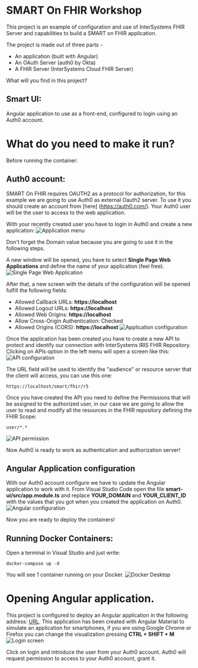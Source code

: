 # SMART On FHIR Workshop
This project is an example of configuration and use of InterSystems FHIR Server and capabilities to build a SMART on FHIR application.

The project is made out of three parts - 
* An application (built with Angular)
* An OAuth Server (auth0 by Okta)
* A FHIR Server (InterSystems Cloud FHIR Server)

What will you find in this project?

## Smart UI:
Angular application to use as a front-end, configured to login using an Auth0 account.

# What do you need to make it run?

Before running the container:

## Auth0 account:
SMART On FHIR requires OAUTH2 as a protocol for authorization, for this example we are going to use Auth0 as external Oauth2 server. To use it you should create an account from [here] (https://auth0.com/). Your Auth0 user will be the user to access to the web application.

With your recently created user you have to login in Auth0 and create a new application:
![Application menu](/images/application.png)

Don't forget the Domain value because you are going to use it in the following steps.

A new window will be opened, you have to select **Single Page Web Applications** and define the name of your application (feel free).
![Single Page Web Application](/images/new_application.png)

After that, a new screen with the details of the configuration will be opened fulfill the following fields: 
* Allowed Callback URLs: **https://localhost**
* Allowed Logout URLs: **https://localhost**
* Allowed Web Origins: **https://localhost**
* Allow Cross-Origin Authentication: Checked
* Allowed Origins (CORS): **https://localhost**
![Application configuration](/images/creating_application.png)

Once the application has been created you have to create a new API to protect and identify our connection with InterSystems IRIS FHIR Repository. Clicking on APIs option in the left menu will open a screen like this:
![API configuration](/images/new_api.png)

The URL field will be used to identify the "audience" or resource server that the client will access, you can use this one:
```
https://localhost/smart/fhir/r5
```
Once you have created the API you need to define the Permissions that will be assigned to the authorized user, in our case we are going to allow the user to read and modify all the resources in the FHIR repository defining the FHIR Scope:
```
user/*.*
```
![API permission](/images/api_permission.png)

Now Auth0 is ready to work as authentication and authorization server!

## Angular Application configuration

With our Auth0 account configure we have to update the Angular application to work with it. From Visual Studio Code open the file **smart-ui/src/app.module.ts** and replace **YOUR_DOMAIN** and **YOUR_CLIENT_ID** with the values that you got when you created the application on Auth0.
![Angular configuration](/images/angular_configuration.png)

Now you are ready to deploy the containers!

## Running Docker Containers:

Open a terminal in Visual Studio and just write:
```
docker-compose up -d
```

You will see 1 container running on your Docker.
![Docker Desktop](/images/docker_running.png)

# Opening Angular application.

This project is configured to deploy an Angular application in the following address: [URL](https://localhost). This application has been created with Angular Material to simulate an application for smartphones, if you are using Google Chrome or Firefox you can change the visualization pressing **CTRL + SHIFT + M**
![Login screen](/images/login_smart.png)

Click on login and introduce the user from your Auth0 account. Auth0 will request permission to access to your Auth0 account, grant it.
